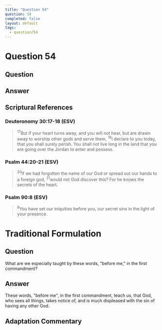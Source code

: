 ```yaml
---
title: "Question 54"
question: 54
completed: false
layout: default
tags:
  - question/54
---
```

# Question 54

## Question


## Answer


## Scriptural References
### Deuteronomy 30:17-18 (ESV)
> <sup>17</sup>But if your heart turns away, and you will not hear, but are drawn away to worship other gods and serve them,
> <sup>18</sup>I declare to you today, that you shall surely perish. You shall not live long in the land that you are going over the Jordan to enter and possess.

### Psalm 44:20-21 (ESV)
> <sup>20</sup>If we had forgotten the name of our God or spread out our hands to a foreign god,
> <sup>21</sup>would not God discover this? For he knows the secrets of the heart.

### Psalm 90:8 (ESV)
> <sup>8</sup>You have set our iniquities before you, our secret sins in the light of your presence.

# Traditional Formulation
## Question
What are we especially taught by these words, "before me," in the first commandment?

## Answer
These words, "before me", in the first commandment, teach us, that God, who sees all things, takes notice of, and is much displeased with the sin of having any other God.

## Adaptation Commentary
